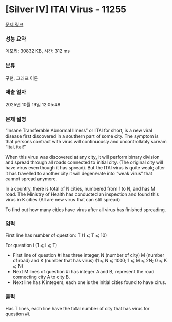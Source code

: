# [Silver IV] ITAI Virus - 11255 

[문제 링크](https://www.acmicpc.net/problem/11255) 

### 성능 요약

메모리: 30832 KB, 시간: 312 ms

### 분류

구현, 그래프 이론

### 제출 일자

2025년 10월 19일 12:05:48

### 문제 설명

<p>“Insane Transferable Abnormal Illness” or ITAI for short, is a new viral disease first discovered in a southern part of some city. The symptom is that persons contract with virus will continuously and uncontrollably scream “Itai, itai!”</p>

<p>When this virus was discovered at any city, it will perform binary division and spread through all roads connected to initial city. (The original city will have virus even though it has spread). But the ITAI virus is quite weak; after it has travelled to another city it will degenerate into “weak virus” that cannot spread anymore.</p>

<p>In a country, there is total of N cities, numbered from 1 to N, and has M road. The Ministry of Health has conducted an inspection and found this virus in K cities (All are new virus that can still spread)</p>

<p>To find out how many cities have virus after all virus has finished spreading. </p>

### 입력 

 <p>First line has number of question: T (1 ⩽ T ⩽ 10)</p>

<p>For question i (1 ⩽ i ⩽ T)</p>

<ul>
	<li>First line of question #i has three integer, N (number of city) M (number of road) and K (number that has virus) (1 ⩽ N ⩽ 1000; 1 ⩽ M ⩽ 2N; 0 ⩽ K ⩽ N)</li>
	<li>Next M lines of question #i has integer A and B, represent the road connecting city A to city B.</li>
	<li>Next line has K integers, each one is the initial cities found to have cirus. </li>
</ul>

### 출력 

 <p>Has T lines, each line have the total number of city that has virus for question #i.</p>

